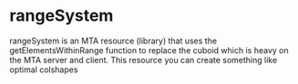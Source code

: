 # rangeSystem
rangeSystem is an MTA resource (library) that uses the getElementsWithinRange function to replace the cuboid which is heavy on the MTA server and client. 
This resource you can create something like optimal colshapes

